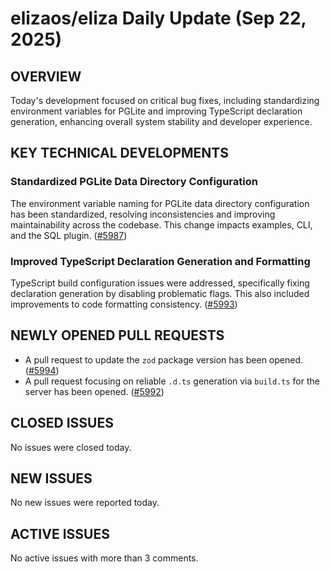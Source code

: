 # elizaos/eliza Daily Update (Sep 22, 2025)
## OVERVIEW 
Today's development focused on critical bug fixes, including standardizing environment variables for PGLite and improving TypeScript declaration generation, enhancing overall system stability and developer experience.

## KEY TECHNICAL DEVELOPMENTS

### Standardized PGLite Data Directory Configuration
The environment variable naming for PGLite data directory configuration has been standardized, resolving inconsistencies and improving maintainability across the codebase. This change impacts examples, CLI, and the SQL plugin. ([#5987](https://github.com/elizaos/eliza/pull/5987))

### Improved TypeScript Declaration Generation and Formatting
TypeScript build configuration issues were addressed, specifically fixing declaration generation by disabling problematic flags. This also included improvements to code formatting consistency. ([#5993](https://github.com/elizaos/eliza/pull/5993))

## NEWLY OPENED PULL REQUESTS
- A pull request to update the `zod` package version has been opened. ([#5994](https://github.com/elizaos/eliza/pull/5994))
- A pull request focusing on reliable `.d.ts` generation via `build.ts` for the server has been opened. ([#5992](https://github.com/elizaos/eliza/pull/5992))

## CLOSED ISSUES
No issues were closed today.

## NEW ISSUES
No new issues were reported today.

## ACTIVE ISSUES
No active issues with more than 3 comments.